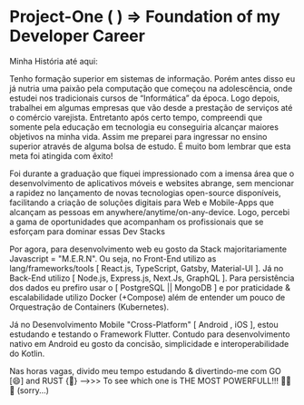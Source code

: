 # Project-One ( ) => Foundation of my Developer Career

Minha História até aqui:

Tenho formação superior em sistemas de informação. Porém antes disso eu já nutria uma paixão pela computação que começou na adolescência, onde estudei nos tradicionais cursos de “Informática” da época. Logo depois, trabalhei em algumas empresas que vão desde a prestação de serviços até o comércio varejista. Entretanto após certo tempo, compreendi que somente pela educação em tecnologia eu conseguiria alcançar maiores objetivos na minha vida. Assim me preparei para ingressar no ensino superior através de alguma bolsa de estudo. É muito bom lembrar que esta meta foi atingida com êxito!

Foi durante a graduação que fiquei impressionado com a imensa área que o desenvolvimento de aplicativos móveis e websites abrange, sem mencionar a rapidez no lançamento de novas tecnologias open-source disponíveis, facilitando a criação de soluções digitais para Web e Mobile-Apps que alcançam as pessoas em anywhere/anytime/on-any-device. Logo, percebi a gama de oportunidades que acompanham os profissionais que se esforçam para dominar essas Dev Stacks

Por agora, para desenvolvimento web eu gosto da Stack majoritariamente Javascript = "M.E.R.N". Ou seja, no Front-End utilizo as lang/frameworks/tools [ React.js, TypeScript, Gatsby, Material-UI ]. Já no Back-End utilizo [ Node.js, Express.js, Next.Js, GraphQL ]. Para persistência dos dados eu prefiro usar o [ PostgreSQL || MongoDB ] e por praticidade & escalabilidade utilizo Docker (+Compose) além de entender um pouco de Orquestração de Containers (Kubernetes).

Já no Desenvolvimento Mobile "Cross-Platform" [ Android , iOS ], estou estudando e testando o Framework Flutter. Contudo para desenvolvimento nativo em Android eu gosto da concisão, simplicidade e interoperabilidade do Kotlin.

Nas horas vagas, divido meu tempo estudando & divertindo-me com GO [😄] and RUST {🧠} -->>> To see which one is THE MOST POWERFULL!!! 🤣🤣🤣 (sorry...)
